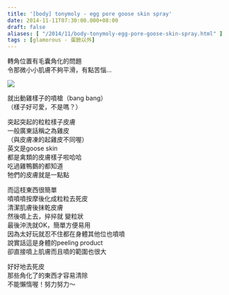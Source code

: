 ```yaml
---
title: '[body] tonymoly - egg pore goose skin spray'
date: 2014-11-11T07:30:00.000+08:00
draft: false
aliases: [ "/2014/11/body-tonymoly-egg-pore-goose-skin-spray.html" ]
tags : [glamorous - 蛋臉以外]
---
```


轉角位置有毛囊角化的問題  
令那微小小肌膚不夠平滑，有點苦惱...  

![](/images/tonymolyeggspray.jpg)

就出動雞樣子的噴槍（bang bang）  
（樣子好可愛，不是嗎？）  
  
突起突起的粒粒樣子皮膚  
一般廣東話稱之為雞皮  
（與皮膚凍的起雞皮不同喔）  
英文是goose skin  
都是禽類的皮膚樣子啦哈哈  
吃過雞鴨鵝的都知道  
牠們的皮膚就是一點點  
  
而這枝東西很簡單  
噴噴噴按摩後化成粒粒去死皮  
清潔肌膚後抹乾皮膚  
然後噴上去，捽捽就 變粒狀  
最後沖洗就OK，簡單方便易用  
因為太好玩就忍不住都在身體其他位也噴噴  
說實話這是身體的peeling product  
卻直接噴上肌膚而且噴的範圍也很大  
  
好好地去死皮  
那些角化了的東西才容易清除  
不能懶惰喔！努力努力～
